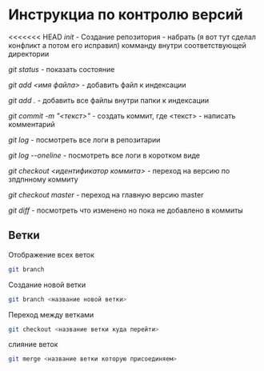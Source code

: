 # Инструкциа по контролю версий

<<<<<<< HEAD
*init* - Создание репозитория - набрать (я вот тут сделал конфликт а потом его исправил) комманду внутри соответствующей директории

*git status* - показать состояние

*git add <имя файла>* - добавить файл к индексации

*git add .* - добавить все файлы внутри папки к индексации

 *git commit -m "<текст>"* - создать коммит, где <текст> - написать комментарий

 *git log* - посмотреть все логи в репозитарии

*git log --oneline* - посмотреть все логи в коротком виде

*git checkout <идентификатор коммита>* - переход на версию по зпдпнному коммиту

*git checkout master* - переход на главную версию master

*git diff* - посмотреть что изменено но пока не добавлено в коммиты

## Ветки
Отображение всех веток
```sh
git branch
```
Создание новой ветки
```sh
git branch <название новой ветки>
```
Переход между ветками
```sh
git checkout <название ветки куда перейти>
```
слияние веток
```sh
git merge <название ветки которую присоединяем>
```
